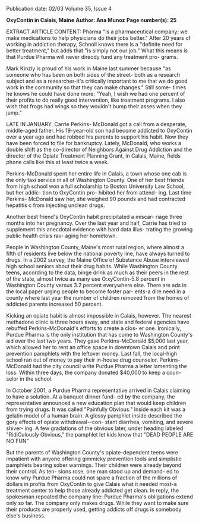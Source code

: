 Publication date: 02/03
Volume 35, Issue 4

**OxyContin in Calais, Maine**
**Author: Ana Munoz**
**Page number(s): 25**

EXTRACT ARTICLE CONTENT:
Pharma "is a pharmaceutical company; we 
make medications to help physicians do 
their jobs better." After 20 years of working 
in addiction therapy, Schnoll knows there 
is a "definite need for better treatment," 
but adds that "is simply not our job." What 
this means is that Purdue Pharma will 
never direcdy fund any treatment pro-
grams. 

Mark Kinzly is proud of his work in 
Maine last summer because "as someone 
who has been on both sides of the street-
both as a research subject and as a 
researcher-it's critically important to me 
that we do good work in the community so 
that they can make changes." Still some-
times he knows he could have done more: 
"Yeah, I wish we had one percent of their 
profits to do really good intervention, like 
treatment programs. I also wish that frogs 
had wings so they wouldn't bump their 
asses when they jump." 

LATE 
IN 
JANUARY, Carrie Perkins-
McDonald got a call from a desperate, 
middle-aged father. His 19-year-old son 
had become addicted to OxyContin over 
a year ago and had robbed his parents to 
support his habit. Now they have been 
forced to file for bankruptcy. Lately, 
McDonald, who works a double shift as 
the co-director of Neighbors Against 
Drug Addiction and the director of the 
Opiate Treatment Planning Grant, in 
Calais, Maine, fields phone calls like this 
at least twice a week. 

Perkins-McDonald spent her entire life 
in Calais, a town whose one cab is the only 
taxi service in all of Washington County. 
One of her best friends from high school 
won a full scholarship to 
Boston University Law 
School, but her addic-
tion to OxyContin pro-
hibited her from attend-
ing. Last time Perkins-
McDonald saw her, she 
weighed 90 pounds and 
had contracted hepatitis 
c from injecting unclean 
drugs. 

Another 
best 
friend's OxyContin habit 
precipitated a miscar-
riage three months into 
her pregnancy. Over the 
last year and half, Carrie 
has tried to supplement 
this anecdotal evidence with hard data illus-
trating the growing public health crisis rav-
aging her hometown. 

People 
in Washington 
County, 
Maine's most rural region, where almost a 
fifth of residents live below the national 
poverty line, have always turned to drugs. 
In a 2002 survey, the Maine Office of 
Substance Abuse interviewed high school 
seniors about their drug habits. While 
Washington County teens, according to 
the data, binge drink as much as their peers 
in the rest of the state, almost twice as 
many use O:xyContin-5.8 percent in 
Washington County versus 3.2 percent 
everywhere else. There are ads in the local 
paper urging people to become foster par-
ents-a dire need in a county where last 
year the number of children removed from 
the homes of addicted parents increased 50 
percent. 

Kicking an opiate habit is almost 
impossible in Calais, however. The nearest 
methadone clinic is three hours away, and 
state and federal agencies have rebuffed 
Perkins-McDonald's efforts to create a clos-
er one. Ironically, Purdue Pharma is the 
only institution that has come to 
Washington County's aid over the last two 
years. They gave Perkins-McDonald $5,000 
last year, which allowed her to rent an 
office space in downtown Calais and print 
prevention pamphlets with the leftover 
money. Last fall, the local-high school ran 
out of money to pay their in-house drug 
counselor. Perkins-McDonald had the city 
council write Purdue Pharma a letter 
lamenting the loss. Within three days, the 
company donated $40,000 to keep a coun-
selor in the school. 

In October 2001, a Purdue Pharma 
representative arrived in Calais claiming to 
have a solution. At a banquet dinner fund-
ed by the company, the representative 
announced a new education plan that 
would keep children from trying drugs. It 
was called "Painfully Obvious." Inside each 
kit was a gelatin model of a human brain. 
A glossy pamphlet inside described the 
gory effects of opiate withdrawal--con-
stant diarrhea, vomiting, and severe shiver-
ing. A few gradations of the obvious later, 
under heading labeled "RidiCulously 
Obvious," the pamphlet let kids know that 
"DEAD PEOPLE ARE NO FUN" 

But the parents of Washington 
County's opiate-dependent teens were 
impatient with anyone offering gimmicky 
prevention tools and simplistic pamphlets 
bearing sober warnings. Their children 
were already beyond their control. As ten-
sions rose, one man stood up and demand-
ed to know why Purdue Pharma could not 
spare a fraction of the millions of dollars in 
profits from OxyContin to give Calais 
what it needed most-a treatment center 
to help those already addicted get clean. In 
reply, the spokesman repeated the company 
line: Purdue Pharma's obligations extend 
only so far. The company only makes 
drugs. While they want to make sure their 
products are properly used, getting addicts 
off drugs is somebody else's business.